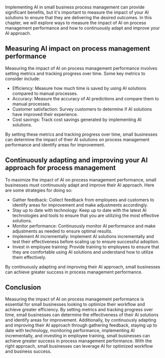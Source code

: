 
Implementing AI in small business process management can provide significant benefits, but it's important to measure the impact of your AI solutions to ensure that they are delivering the desired outcomes. In this chapter, we will explore ways to measure the impact of AI on process management performance and how to continuously adapt and improve your AI approach.

Measuring AI impact on process management performance
-----------------------------------------------------

Measuring the impact of AI on process management performance involves setting metrics and tracking progress over time. Some key metrics to consider include:

* Efficiency: Measure how much time is saved by using AI solutions compared to manual processes.
* Accuracy: Measure the accuracy of AI predictions and compare them to manual processes.
* Customer satisfaction: Survey customers to determine if AI solutions have improved their experience.
* Cost savings: Track cost savings generated by implementing AI solutions.

By setting these metrics and tracking progress over time, small businesses can determine the impact of their AI solutions on process management performance and identify areas for improvement.

Continuously adapting and improving your AI approach for process management
---------------------------------------------------------------------------

To maximize the impact of AI on process management performance, small businesses must continuously adapt and improve their AI approach. Here are some strategies for doing so:

* Gather feedback: Collect feedback from employees and customers to identify areas for improvement and make adjustments accordingly.
* Stay up to date with technology: Keep up to date with the latest AI technologies and tools to ensure that you are utilizing the most effective solutions.
* Monitor performance: Continuously monitor AI performance and make adjustments as needed to ensure optimal results.
* Implement AI incrementally: Implement AI solutions incrementally and test their effectiveness before scaling up to ensure successful adoption.
* Invest in employee training: Provide training to employees to ensure that they are comfortable using AI solutions and understand how to utilize them effectively.

By continuously adapting and improving their AI approach, small businesses can achieve greater success in process management performance.

Conclusion
----------

Measuring the impact of AI on process management performance is essential for small businesses looking to optimize their workflow and achieve greater efficiency. By setting metrics and tracking progress over time, small businesses can determine the effectiveness of their AI solutions and identify areas for improvement. Additionally, by continuously adapting and improving their AI approach through gathering feedback, staying up to date with technology, monitoring performance, implementing AI incrementally, and investing in employee training, small businesses can achieve greater success in process management performance. With the right approach, small businesses can leverage AI for optimized workflow and business success.

